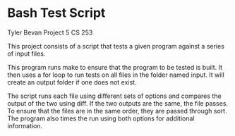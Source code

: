 
Bash Test Script
================

Tyler Bevan
Project 5
CS 253

This project consists of a script that tests a given program against a series
of input files.

This program runs make to ensure that the program to be tested is built. It 
then uses a for loop to run tests on all files in the folder named input. It 
will create an output folder if one does not exist.

The script runs each file using different sets of options and compares the 
output of the two using diff. If the two outputs are the same, the file passes.
To ensure that the files are in the same order, they are passed through sort.
The program also times the run using both options for additional information.

